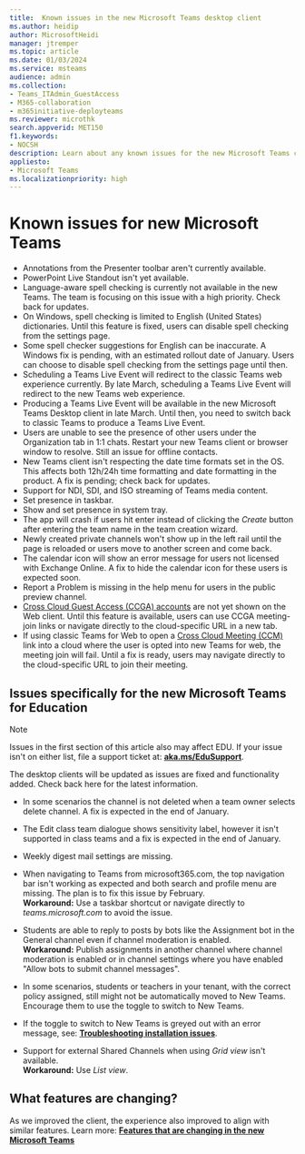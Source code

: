 ```yaml
---
title:  Known issues in the new Microsoft Teams desktop client
ms.author: heidip
author: MicrosoftHeidi
manager: jtremper
ms.topic: article
ms.date: 01/03/2024
ms.service: msteams
audience: admin
ms.collection: 
- Teams_ITAdmin_GuestAccess
- M365-collaboration
- m365initiative-deployteams
ms.reviewer: microthk
search.appverid: MET150
f1.keywords:
- NOCSH
description: Learn about any known issues for the new Microsoft Teams client. 
appliesto: 
- Microsoft Teams
ms.localizationpriority: high
---
```

# Known issues for new Microsoft Teams

- Annotations from the Presenter toolbar aren't currently available.
- PowerPoint Live Standout isn't yet available.
- Language-aware spell checking is currently not available in the new Teams. The team is focusing on this issue with a high priority. Check back for updates.
- On Windows, spell checking is limited to English (United States) dictionaries. Until this feature is fixed, users can disable spell checking from the settings page.
- Some spell checker suggestions for English can be inaccurate. A Windows fix is pending, with an estimated rollout date of January. Users can choose to disable spell checking from the settings page until then.
- Scheduling a Teams Live Event will redirect to the classic Teams web experience currently. By late March, scheduling a Teams Live Event will redirect to the new Teams web experience.
- Producing a Teams Live Event will be available in the new Microsoft Teams Desktop client in late March. Until then, you need to switch back to classic Teams to produce a Teams Live Event.
- Users are unable to see the presence of other users under the Organization tab in 1:1 chats. Restart your new Teams client or browser window to resolve. Still an issue for offline contacts.
- New Teams client isn't respecting the date time formats set in the OS. This affects both 12h/24h time formatting and date formatting in the product. A fix is pending; check back for updates.
- Support for NDI, SDI, and ISO streaming of Teams media content.
- Set presence in taskbar.
- Show and set presence in system tray.
- The app will crash if users hit enter instead of clicking the *Create* button after entering the team name in the team creation wizard.
- Newly created private channels won't show up in the left rail until the page is reloaded or users move to another screen and come back.
- The calendar icon will show an error message for users not licensed with Exchange Online. A fix to hide the calendar icon for these users is expected soon.
- Report a Problem is missing in the help menu for users in the public preview channel.
- [Cross Cloud Guest Access (CCGA) accounts](https://techcommunity.microsoft.com/t5/microsoft-teams-support/cross-cloud-meeting-amp-cross-cloud-guest-access-between-ww/ba-p/3990829) are not yet shown on the Web client. Until this feature is available, users can use CCGA meeting-join links or navigate directly to the cloud-specific URL in a new tab.
- If using classic Teams for Web to open a [Cross Cloud Meeting (CCM)](https://techcommunity.microsoft.com/t5/microsoft-teams-support/cross-cloud-meeting-amp-cross-cloud-guest-access-between-ww/ba-p/3990829) link into a cloud where the user is opted into new Teams for web, the meeting join will fail. Until a fix is ready, users may navigate directly to the cloud-specific URL to join their meeting.

## Issues specifically for the new Microsoft Teams for Education

>[!Note]
>Issues in the first section of this article also may affect EDU. If your issue isn't on either list, file a support ticket at: [**aka.ms/EduSupport**](https://aka.ms/edusupport).
>  
>The desktop clients will be updated as issues are fixed and functionality added. Check back here for the latest information.

- In some scenarios the channel is not deleted when a team owner selects delete channel. A fix is expected in the end of January.
  
- The Edit class team dialogue shows sensitivity label, however it isn't supported in class teams and a fix is expected in the end of January.

- Weekly digest mail settings are missing.

- When navigating to Teams from microsoft365.com, the top navigation bar isn't working as expected and both search and profile menu are missing. The plan is to fix this issue by February.</br>**Workaround:** Use a taskbar shortcut or navigate directly to *teams.microsoft.com* to avoid the issue.

- Students are able to reply to posts by bots like the Assignment bot in the General channel even if channel moderation is enabled.</br>**Workaround:** Publish assignments in another channel where channel moderation is enabled or in channel settings where you have enabled "Allow bots to submit channel messages".

- In some scenarios, students or teachers in your tenant, with the correct policy assigned, still might not be automatically moved to New Teams. Encourage them to use the toggle to switch to New Teams.

- If the toggle to switch to New Teams is greyed out with an error message, see: [**Troubleshooting installation issues**](new-teams-troubleshooting-installation.md).
- Support for external Shared Channels when using *Grid view* isn't available.</br>**Workaround:** Use *List view*.  

## What features are changing?

As we improved the client, the experience also improved to align with similar features. Learn more: [**Features that are changing in the new Microsoft Teams**](new-teams-whats-changing.md)
